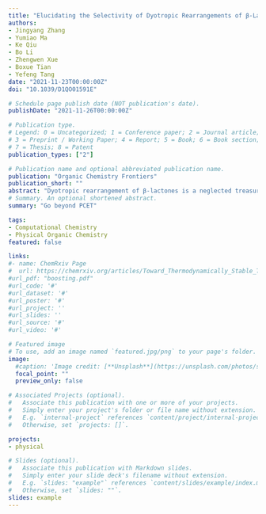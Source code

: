 ```yaml
---
title: "Elucidating the Selectivity of Dyotropic Rearrangements of β-Lactones: A Computational Survey"
authors:
- Jingyang Zhang
- Yumiao Ma
- Ke Qiu
- Bo Li
- Zhengwen Xue
- Boxue Tian
- Yefeng Tang
date: "2021-11-23T00:00:00Z"
doi: "10.1039/D1QO01591E"

# Schedule page publish date (NOT publication's date).
publishDate: "2021-11-26T00:00:00Z"

# Publication type.
# Legend: 0 = Uncategorized; 1 = Conference paper; 2 = Journal article;
# 3 = Preprint / Working Paper; 4 = Report; 5 = Book; 6 = Book section;
# 7 = Thesis; 8 = Patent
publication_types: ["2"]

# Publication name and optional abbreviated publication name.
publication: "Organic Chemistry Frontiers"
publication_short: ""
abstract: "Dyotropic rearrangement of β-lactones is a neglected treasure in the family of multi-bond reactions and pericyclic reactions. Despite its appealling synthetic potential, the complicate migration selectivity greatly limits its broadwide application. In this work, we report the first systematic and comprehensive computational study on the dyotropic rearrangements of β-lactones. The use of double-hybrid functional ensures the accuracy of results. On the basis of the present study and our previous work, five methods to control the reaction selectivity of dyotropic rearrangements of b-lactones have been summarized, providing valuable references for synthetic chemists to design and develop brand-new type dyotropic reactions."
# Summary. An optional shortened abstract.
summary: "Go beyond PCET"

tags:
- Computational Chemistry
- Physical Organic Chemistry
featured: false

links:
#- name: ChemRxiv Page
#  url: https://chemrxiv.org/articles/Toward_Thermodynamically_Stable_Triplet_Carbenes/11336993
#url_pdf: "boosting.pdf"
#url_code: '#'
#url_dataset: '#'
#url_poster: '#'
#url_project: ''
#url_slides: ''
#url_source: '#'
#url_video: '#'

# Featured image
# To use, add an image named `featured.jpg/png` to your page's folder. 
image:
  #caption: 'Image credit: [**Unsplash**](https://unsplash.com/photos/s9CC2SKySJM)'
  focal_point: ""
  preview_only: false

# Associated Projects (optional).
#   Associate this publication with one or more of your projects.
#   Simply enter your project's folder or file name without extension.
#   E.g. `internal-project` references `content/project/internal-project/index.md`.
#   Otherwise, set `projects: []`.

projects:
- physical

# Slides (optional).
#   Associate this publication with Markdown slides.
#   Simply enter your slide deck's filename without extension.
#   E.g. `slides: "example"` references `content/slides/example/index.md`.
#   Otherwise, set `slides: ""`.
slides: example
---
```


